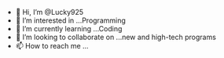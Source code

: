 - 👋 Hi, I’m @Lucky925
- 👀 I’m interested in ...Programming
- 🌱 I’m currently learning ...Coding
- 💞️ I’m looking to collaborate on ...new and high-tech programs 
- 📫 How to reach me ...

<!---
Lucky925/Lucky925 is a ✨ special ✨ repository because its `README.md` (this file) appears on your GitHub profile.
You can click the Preview link to take a look at your changes.
--->
